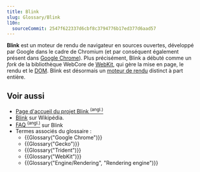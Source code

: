 ```yaml
---
title: Blink
slug: Glossary/Blink
l10n:
  sourceCommit: 2547f622337d6cbf8c3794776b17ed377d6aad57
---
```


**Blink** est un moteur de rendu de navigateur en sources ouvertes, développé par Google dans le cadre de Chromium (et par conséquent également présent dans [Google Chrome](/fr/docs/Glossary/Google_Chrome)). Plus précisément, Blink a débuté comme un <i lang="en">fork</i> de la bibliothèque WebCore de [WebKit](/fr/docs/Glossary/WebKit), qui gère la mise en page, le rendu et le [DOM](/fr/docs/Glossary/DOM). Blink est désormais un [moteur de rendu](/fr/docs/Glossary/Engine/Rendering) distinct à part entière.

## Voir aussi

- [Page d'accueil du projet Blink <sup>(angl.)</sup>](https://www.chromium.org/blink)
- [Blink](<https://fr.wikipedia.org/wiki/Blink_(moteur_de_rendu)>) sur Wikipédia.
- [FAQ <sup>(angl.)</sup>](https://www.chromium.org/blink/developer-faq/) sur Blink
- Termes associés du glossaire&nbsp;:
  - {{Glossary("Google Chrome")}}
  - {{Glossary("Gecko")}}
  - {{Glossary("Trident")}}
  - {{Glossary("WebKit")}}
  - {{Glossary("Engine/Rendering", "Rendering engine")}}
